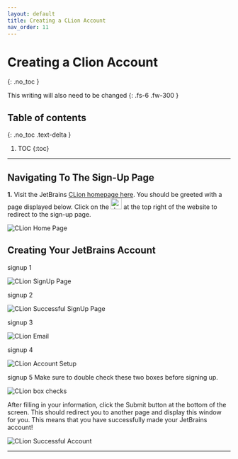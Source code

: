 ```yaml
---
layout: default
title: Creating a CLion Account
nav_order: 11
---
```


# Creating a Clion Account
{: .no_toc }


This writing will also need to be changed
{: .fs-6 .fw-300 }

## Table of contents
{: .no_toc .text-delta }

1. TOC
{:toc}

---

## Navigating To The Sign-Up Page
**1.** Visit the JetBrains [CLion homepage here](https://www.jetbrains.com/clion/). You should be greeted with a page displayed below. Click on the <img src="https://cdn.discordapp.com/attachments/498622698050813962/695542876016476160/unknown.png" alt="drawing" width="25"/> at the top right of the website to redirect to the sign-up page.

![CLion Home Page](https://cdn.discordapp.com/attachments/498622698050813962/695022168819499038/unknown.png "CLion HomePage alt text")


## Creating Your JetBrains Account
signup 1

![CLion SignUp Page](https://cdn.discordapp.com/attachments/498622698050813962/695022993683775498/unknown.png "CLion SignUp alt text")


signup 2

![CLion Successful SignUp Page](https://cdn.discordapp.com/attachments/619382734984577042/695023479334109264/unknown.png "CLion Confirmation Signup alt text")


signup 3

![CLion Email](https://cdn.discordapp.com/attachments/694977588405469265/694990599753039973/unknown.png "Clion email alt text")


signup 4

![CLion Account Setup](https://cdn.discordapp.com/attachments/498622698050813962/695048750149795850/unknown.png "CLion Accountpage alt text")


signup 5
Make sure to double check these two boxes before signing up.

![CLion box checks](https://cdn.discordapp.com/attachments/694977588405469265/694990889902145596/unknown.png "CLion checkboxes")

After filling in your information, click the Submit button at the bottom of the screen. This should redirect you to another page and display this window for you. This means that you have successfully made your JetBrains account!

![CLion Successful Account](https://cdn.discordapp.com/attachments/498622698050813962/695025702109446246/unknown.png "CLion account")
____


